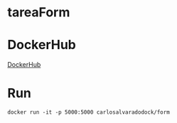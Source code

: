 # tareaForm
# DockerHub
  [DockerHub](https://hub.docker.com/r/carlosalvaradodock/form)
# Run
  `docker run -it -p 5000:5000 carlosalvaradodock/form`

